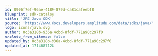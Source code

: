 ```yaml
---
id: 0906f7ef-96ae-4189-879d-ca81cafeebf8
blueprint: sdk-catalog
title: 'JRE Java SDK'
source: 'https://www.docs.developers.amplitude.com/data/sdks/java/'
logo: icons/java.svg
author: 0c3a318b-936a-4cbd-8fdf-771a90c297f0
exclude_from_sitemap: false
updated_by: 0c3a318b-936a-4cbd-8fdf-771a90c297f0
updated_at: 1714687128
---
```

